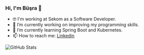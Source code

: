 ### Hi, I'm Büşra 👋

- :nerd_face: I'm working at Sekom as a Software Developer.
- 🔭 I’m currently working on improving my programming skills.
- 🌱 I’m currently learning Spring Boot and Kubernetes.
- 📫 How to reach me: [Linkedin](https://www.linkedin.com/in/busraercelik/)

![GitHub Stats](https://github-readme-stats.vercel.app/api?username=busraercelik&theme=radical)

